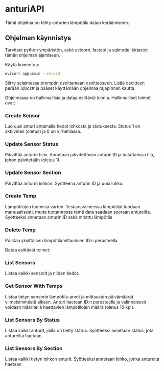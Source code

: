 # anturiAPI
Tämä ohjelma on tehty anturien lämpötila datan keräämiseen.

## Ohjelman käynnistys
Tarvitset python ympäristön, sekä uvicorn, fastapi ja sqlmodel kirjastot tämän ohjelman ajamiseen.

Käytä komentoa:
``` bash
uvicorn app.main --reload
```
Siirry selaimessa promptin osoittamaan osoitteeseen. Lisää osoitteen perään _/docs#_ ja pääset käyttämään ohjelmaa rajapinnan kautta.

Ohjelmassa on hallinnallisia ja dataa esittäviä toimia.
Hallinnalliset toimet ovat:

### Create Sensor
Luo uusi anturi antamalla tiedot lohkosta ja statuksesta. Status 1 on aktiivinen (oletus) ja 0 on virhetilassa.

### Update Sensor Status
Päivittää anturin tilan. Annetaan päivitettävän anturin ID ja haluttaessa tila, johon päivitetään (oletus 1).

### Update Sensor Section
Päivittää anturin lohkon. Syötteenä anturin ID ja uusi lohko.

### Create Temp
Lämpötilojen luomista varten. Testausvaiheessa lämpötilat luodaan manuaalisesti, mutta tuotannossa tämä data saadaan suoraan antureilta. Syötteeksi annetaan anturin ID sekä mitattu lämpötila.

### Delete Temp
Poistaa yksittäisen lämpötilamittauksen ID:n perusteella.

Dataa esittävät toimet:

### List Sensors
Listaa kaikki sensorit ja niiden tiedot.

### Get Sensor With Temps
Listaa tietyn sensorin lämpötila-arvot ja mittausten päivämäärät viimeisimmästä alkaen. Anturi haetaan ID:n perusteella ja valinnaisesti voidaan määritellä haettavien lämpötilojen määrä (oletus 10 kpl).

### List Sensors By Status
Listaa kaikki anturit, joilla on tietty status. Syötteeksi annetaan status, jota antureilta haetaan.

### List Sensors By Section
Listaa kaikki tietyn lohkon anturit. Syötteeksi annetaan lohko, jonka antureita haetaan.
